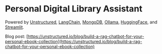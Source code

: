 # Personal Digital Library Assistant

Powered by [Unstructured](https://unstructured.io), [LangChain](https://www.langchain.com), 
[MongoDB](https://www.mongodb.com), [Ollama](https://ollama.com), [HuggingFace](https://huggingface.co),
and [Streamlit](https://streamlit.io).


Blog post: [https://unstructured.io/blog/build-a-rag-chatbot-for-your-personal-ebook-collection](https://unstructured.io/blog/build-a-rag-chatbot-for-your-personal-ebook-collection)
